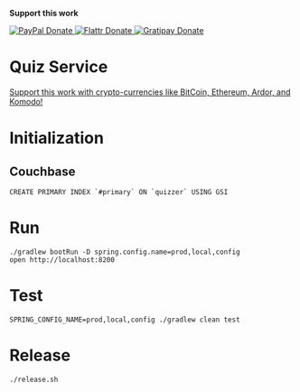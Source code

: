 **Support this work**
<!-- BADGES/ -->
<span class="badge-paypal">
<a href="https://www.paypal.com/cgi-bin/webscr?cmd=_s-xclick&amp;hosted_button_id=MA847TR65D4N2" title="Donate to this project using PayPal">
<img src="https://img.shields.io/badge/paypal-donate-yellow.svg" alt="PayPal Donate"/>
</a></span>
<span class="badge-flattr">
<a href="https://flattr.com/submit/auto?fid=o6ok7n&url=https%3A%2F%2Fgithub.com%2Floxal" title="Donate to this project using Flattr">
<img src="https://img.shields.io/badge/flattr-donate-yellow.svg" alt="Flattr Donate" />
</a></span>
<span class="badge-gratipay"><a href="https://gratipay.com/~loxal" title="Donate weekly to this project using Gratipay">
<img src="https://img.shields.io/badge/gratipay-donate-yellow.svg" alt="Gratipay Donate" />
</a></span>
<!-- /BADGES -->

Quiz Service
=


[Support this work with crypto-currencies like BitCoin, Ethereum, Ardor, and Komodo!](http://me.loxal.net/coin-support.html)

# Initialization

## Couchbase
    CREATE PRIMARY INDEX `#primary` ON `quizzer` USING GSI

# Run 

    ./gradlew bootRun -D spring.config.name=prod,local,config
    open http://localhost:8200
    
# Test

    SPRING_CONFIG_NAME=prod,local,config ./gradlew clean test

# Release

    ./release.sh